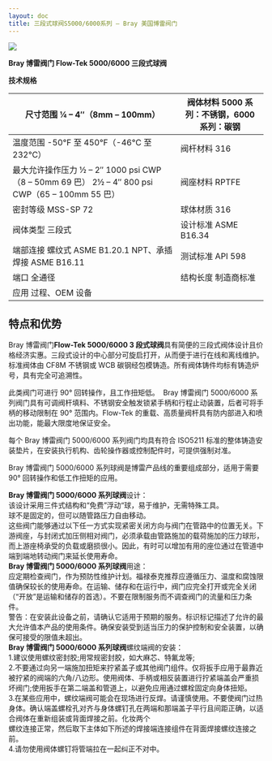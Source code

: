 ```yaml
---
layout: doc
title: 三段式球阀S5000/6000系列 – Bray 美国博雷阀门
---
```


![](/2022/09/download-7-2.png)

**Bray 博雷阀门 Flow-Tek 5000/6000 三段式球阀**

**技术规格**

| 尺寸范围 ¼ – 4″（8mm – 100mm）                                                                 | 阀体材料 5000 系列：不锈钢，6000 系列：碳钢 |
| ---------------------------------------------------------------------------------------------- | ------------------------------------------- |
| 温度范围 \-50°F 至 450°F（-46°C 至 232°C）                                                     | 阀杆材料 316                                |
| 最大允许操作压力 ½ – 2″ 1000 psi CWP（8 – 50mm 69 巴） 2½ – 4″ 800 psi CWP（65 – 100mm 55 巴） | 阀座材料 RPTFE                              |
| 密封等级 MSS-SP 72                                                                             | 球体材质 316                                |
| 阀体类型 三段式                                                                                | 设计标准 ASME B16.34                        |
| 端部连接 螺纹式 ASME B1.20.1 NPT、承插焊接 ASME B16.11                                         | 测试标准 API 598                            |
| 端口 全通径                                                                                    | 结构长度 制造商标准                         |
| 应用 过程、OEM 设备                                                                            |                                             |

## 特点和优势

Bray 博雷阀门**Flow-Tek 5000/6000 3 段式球阀**具有简便的三段式阀体设计且价格经济实惠。三段式设计的中心部分可旋启打开，从而便于进行在线和离线维护。标准阀体由 CF8M 不锈钢或 WCB 碳钢经包模铸造。所有阀体铸件均标有铸造炉号，具有完全可追溯性。

此类阀门可进行 90° 回转操作，且工作扭矩低。  [](../../../bray-all/index.html)Bray 博雷阀门 5000/6000 系列阀门具有可调阀杆填料、不锈钢安全触发锁紧手柄和行程止动装置，后者可将手柄的移动限制在 90° 范围内。Flow-Tek 的重载、高质量阀杆具有防内部进入和喷出功能，能最大限度地保证安全。

每个 Bray 博雷阀门 5000/6000 系列阀门均具有符合 ISO5211 标准的整体铸造安装垫片，在安装执行机构、齿轮操作器或控制配件时，可提供强制对准。

Bray 博雷阀门 5000/6000 系列球阀是博雷产品线的重要组成部分，适用于需要 90° 回转操作和低工作扭矩的应用。

**Bray 博雷阀门 5000/6000 系列球阀**设计：  
该设计采用三件式结构和“免费”浮动“球，易于维护，无需特殊工具。  
球不是固定的，但可以随管路压力自由移动。  
这些阀门能够通过以下任一方式实现紧密关闭方向与阀门在管路中的位置无关。下游阀座，与封闭式加压侧相对阀门，必须承载由管路施加的载荷施加的压力球形，而上游座椅承受的负载或磨损很小。因此，有时可以增加有用的座位通过在管道中端到端地转动阀门来延长使用寿命。  
**Bray 博雷阀门 5000/6000 系列球阀**用途：  
应定期检查阀门，作为预防性维护计划。福禄泰克推荐应遵循压力、温度和腐蚀限值确保较长的使用寿命。在运输、储存和在运行中，阀门应完全打开或完全关闭（“开放”是运输和储存的首选）。不要在限制服务而不调查阀门的流量和压力条件。  
警告：在安装此设备之前，请确认它适用于预期的服务。标识标记描述了允许的最大允许值本产品的使用条件。确保安装受到适当压力的保护控制和安全装置，以确保可接受的限值未超出。  
**Bray 博雷阀门 5000/6000 系列球阀**螺纹端阀的安装：  
1.建议使用螺纹密封胶;用常规密封胶，如大麻芯、特氟龙等;  
2.不要通过向另一端施加扭矩来拧紧盖子或其他阀门组件。仅将扳手应用于最靠近被拧紧的阀端的六角/八边形。使用阀体、手柄或相反装置进行拧紧端盖会严重损坏阀门;使用扳手在第二端盖和管道上，以避免应用通过螺栓固定向身体扭矩。  
3.在某些应用中，螺纹端阀可能会在现场进行反焊。请谨慎使用。不要使阀门过热身体。确认端盖螺栓孔对齐与身体螺钉孔在两端和那端盖子平行且间距正确，以适合阀体在重新组装或背面焊接之前。化妆两个  
螺纹连接正常，然后取下主体如下所述的焊接端连接组件在背面焊接螺纹连接之前。  
4.请勿使用阀体螺钉将管端拉在一起纠正不对中。
